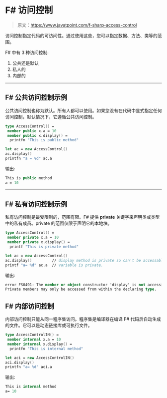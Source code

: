 # F# 访问控制

> 原文：<https://www.javatpoint.com/f-sharp-access-control>

访问控制指定代码的可访问性。通过使用这些，您可以指定数据、方法、类等的范围。

F# 中有 3 种访问控制:

1.  公共还是默认
2.  私人的
3.  内部的

* * *

## F# 公共访问控制示例

公共访问控制也称为默认。所有人都可以使用。如果您没有在代码中显式指定任何访问控制，默认情况下，它遵循公共访问控制。

```fs
type AccessControl() = 
 member public x.a = 10 
 member public x.display() = 
  printfn "This is public method"

let ac = new AccessControl()    
ac.display()
printfn "a = %d" ac.a

```

输出:

```fs
This is public method
a = 10

```

* * *

## F# 私有访问控制示例

私有访问控制是最受限制的，范围有限。F# 提供 **private** 关键字来声明类或类型中的私有成员。private 的范围仅限于声明它的本地块。

```fs
type AccessControl() = 
 member private x.a = 10
 member private x.display() = 
  printf "This is private method"

let ac = new AccessControl()
ac.display()         // display method is private so can't be accessable ouside the type
printf "a= %d" ac.a  // variable is private.

```

输出:

```fs
error FS0491: The member or object constructor 'display' is not accessible. 
Private members may only be accessed from within the declaring type.

```

## F# 内部访问控制

内部访问控制只能从同一程序集访问。程序集是编译器在编译 F# 代码后自动生成的文件。它可以是动态链接库或可执行文件。

```fs
type AccessControlIN() = 
 member internal x.a = 10
 member internal x.display() = 
  printfn "This is internal method"

let aci = new AccessControlIN()
aci.display()
printfn "a= %d" aci.a

```

输出:

```fs
This is internal method
a= 10

```